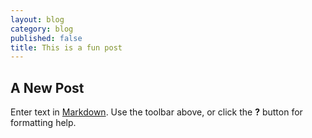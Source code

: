 ```yaml
---
layout: blog
category: blog
published: false
title: This is a fun post
---
```


## A New Post

Enter text in [Markdown](http://daringfireball.net/projects/markdown/). Use the toolbar above, or click the **?** button for formatting help.
